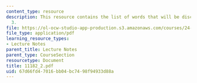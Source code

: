 ```yaml
---
content_type: resource
description: This resource contains the list of words that will be discussed in day
  3.
file: https://ol-ocw-studio-app-production.s3.amazonaws.com/courses/24-942-grammar-of-a-less-familiar-language-spring-2003/67d66fd47016bb04bc7498f94933d88a_11182_2.pdf
file_type: application/pdf
learning_resource_types:
- Lecture Notes
parent_title: Lecture Notes
parent_type: CourseSection
resourcetype: Document
title: 11182_2.pdf
uid: 67d66fd4-7016-bb04-bc74-98f94933d88a
---
```

